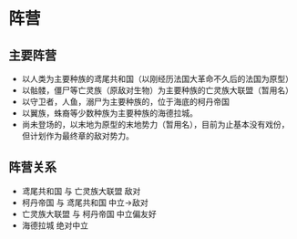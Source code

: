 # 阵营

## 主要阵营

- 以人类为主要种族的鸢尾共和国（以刚经历法国大革命不久后的法国为原型）
- 以骷髅，僵尸等亡灵族（原敌对生物）为主要种族的亡灵族大联盟（暂用名）
- 以守卫者，人鱼，溺尸为主要种族的，位于海底的柯丹帝国
- 以翼族，蛛裔等少数种族为主要种族的海德拉城。
- 尚未登场的，以末地为原型的末地势力（暂用名），目前为止基本没有戏份，但计划作为最终章的敌对势力。

## 阵营关系

- 鸢尾共和国 与 亡灵族大联盟 敌对
- 柯丹帝国 与 鸢尾共和国 中立→敌对
- 亡灵族大联盟 与 柯丹帝国 中立偏友好
- 海德拉城 绝对中立
